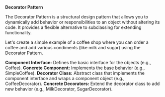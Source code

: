**Decorator Pattern**

The Decorator Pattern is a structural design pattern that allows you to dynamically add behavior or responsibilities to an object without altering its code. It provides a flexible alternative to subclassing for extending functionality.

Let's create a simple example of a coffee shop where you can order a coffee and add various condiments (like milk and sugar) using the Decorator Pattern.

**Component Interface:** Defines the basic interface for the objects (e.g., Coffee).
**Concrete Component:** Implements the base behavior (e.g., SimpleCoffee).
**Decorator Class:** Abstract class that implements the component interface and wraps a component object (e.g., CoffeeDecorator).
**Concrete Decorators:** Extend the decorator class to add new behavior (e.g., MilkDecorator, SugarDecorator).